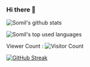 ### Hi there 👋

<!--
**somil24/somil24** is a ✨ _special_ ✨ repository because its `README.md` (this file) appears on your GitHub profile.

Here are some ideas to get you started:

- 🔭 I’m currently working on ...
- 🌱 I’m currently learning ...
- 👯 I’m looking to collaborate on ...
- 🤔 I’m looking for help with ...
- 💬 Ask me about ...
- 📫 How to reach me: ...
- 😄 Pronouns: ...
- ⚡ Fun fact: ...
-->
![Somil's github stats](https://github-readme-stats.vercel.app/api?username=somil24&show_icons=true&count_private=true&show_icons=true)

![Somil's top used languages](https://github-readme-stats.vercel.app/api/top-langs/?username=somil24&layout=compact)

Viewer Count :
 ![Visitor Count](https://profile-counter.glitch.me/{somil24}/count.svg)

[![GitHub Streak](http://github-readme-streak-stats.herokuapp.com?user=somil24&theme=github-light&date_format=M%20j%5B%2C%20Y%5D)](https://git.io/streak-stats)
